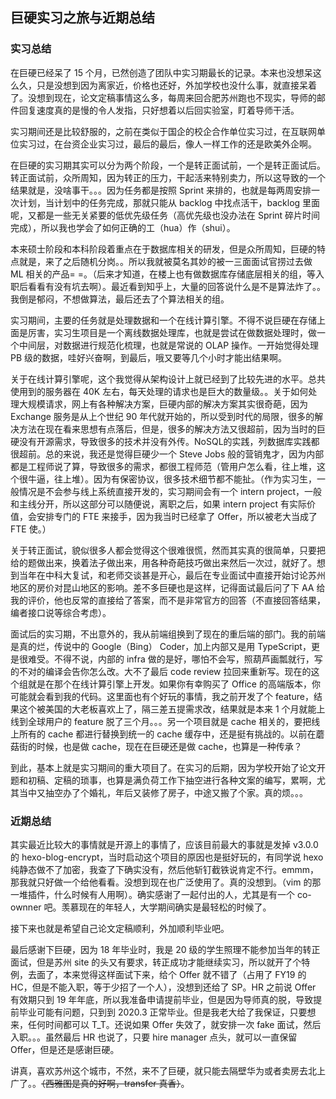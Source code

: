 巨硬实习之旅与近期总结
---

### 实习总结
在巨硬已经呆了 15 个月，已然创造了团队中实习期最长的记录。本来也没想呆这么久，只是没想到因为离家近，价格也还好，外加学校也没什么事，就直接呆着了。没想到现在，论文定稿事情这么多，每周来回合肥苏州跑也不现实，导师的邮件回复速度真的是慢的令人发指，只好想着以后回实验室，盯着导师干活。

实习期间还是比较舒服的，之前在类似于国企的校企合作单位实习过，在互联网单位实习过，在台资企业实习过，最后的最后，像人一样工作的还是欧美外企啊。

在巨硬的实习期其实可以分为两个阶段，一个是转正面试前，一个是转正面试后。转正面试前，众所周知，因为转正的压力，干起活来特别卖力，所以这导致的一个结果就是，没啥事干。。。因为任务都是按照 Sprint 来排的，也就是每两周安排一次计划，当计划中的任务完成，那就只能从 backlog 中找点活干，backlog 里面呢，又都是一些无关紧要的低优先级任务（高优先级也没办法在 Sprint 碎片时间完成），所以我也学会了如何正确的工（hua）作（shui）。

本来硕士阶段和本科阶段着重点在于数据库相关的研发，但是众所周知，巨硬的特点就是，来了之后随机分岗。。所以我就被莫名其妙的被一三面面试官捞过去做 ML 相关的产品= =。（后来才知道，在楼上也有做数据库存储底层相关的组，等入职后看看有没有坑去啊）。最近看到知乎上，大量的回答说什么是不是算法炸了。。我倒是郁闷，不想做算法，最后还去了个算法相关的组。

实习期间，主要的任务就是处理数据和一个在线计算引擎。不得不说巨硬在存储上面是厉害，实习生项目是一个离线数据处理库，也就是尝试在做数据处理时，做一个中间层，对数据进行规范化梳理，也就是常说的 OLAP 操作。一开始觉得处理 PB 级的数据，哇好兴奋啊，到最后，哦又要等几个小时才能出结果啊。

关于在线计算引擎呢，这个我觉得从架构设计上就已经到了比较先进的水平。总共使用到的服务器在 40K 左右，每天处理的请求也是巨大的数量级。。关于如何处理大规模请求，网上有各种解决方案，巨硬内部的解决方案其实很奇葩，因为 Exchange 服务是从上个世纪 90 年代就开始的，所以受到时代的局限，很多的解决方法在现在看来思想有点落后，但是，很多的解决方法又很超前，因为当时的巨硬没有开源需求，导致很多的技术并没有外传。NoSQL的实践，列数据库实践都很超前。总的来说，我还是觉得巨硬少一个 Steve Jobs 般的营销鬼才，因为内部都是工程师说了算，导致很多的需求，都很工程师范（管用户怎么看，往上堆，这个很牛逼，往上堆）。因为有保密协议，很多技术细节都不能扯。（作为实习生，一般情况是不会参与线上系统直接开发的，实习期间会有一个 intern project，一般和主线分开，所以这部分可以随便说，离职之后，如果 intern project 有实际价值，会安排专门的 FTE 来接手，因为我当时已经拿了 Offer，所以被老大当成了 FTE 使。）

关于转正面试，貌似很多人都会觉得这个很难很慌，然而其实真的很简单，只要把给的题做出来，换着法子做出来，用各种奇葩技巧做出来然后一次过，就好了。想到当年在中科大复试，和老师交谈甚是开心，最后在专业面试中直接开始讨论苏州地区的房价对昆山地区的影响。差不多巨硬也是这样，记得面试最后问了下 AA 给我的评价，他也反常的直接给了答案，而不是非常官方的回答（不直接回答结果，编者接口说等综合考虑）。

面试后的实习期，不出意外的，我从前端组换到了现在的重后端的部门。我的前端是真的烂，传说中的 Google（Bing） Coder，加上内部又是用 TypeScript，更是很难受。不得不说，内部的 infra 做的是好，哪怕不会写，照葫芦画瓢就行，写的不对的编译会告你怎么改。大不了最后 code review 拉回来重新写。现在的这个组就是在那个在线计算引擎上开发。如果你有幸购买了 Office 的高端版本，你可能就会看到我的代码。这里面也有个好玩的事情，我之前开发了个 feature，结果这个被美国的大老板喜欢上了，隔三差五提需求改，结果就是本来 1 个月就能上线到全球用户的 feature 脱了三个月。。。另一个项目就是 cache 相关的，要把线上所有的 cache 都进行替换到统一的 cache 缓存中，还是挺有挑战的。以前在蘑菇街的时候，也是做 cache，现在在巨硬还是做 cache，也算是一种传承？

到此，基本上就是实习期间的重大项目了。在实习的后期，因为学校开始了论文开题和初稿、定稿的琐事，也算是满负荷工作下抽空进行各种文案的编写，累啊，尤其当中又抽空办了个婚礼，年后又装修了房子，中途又搬了个家。真的烦。。。

### 近期总结
其实最近比较大的事情就是开源上的事情了，应该目前最大的事就是发掉 v3.0.0 的 hexo-blog-encrypt，当时启动这个项目的原因也是挺好玩的，有同学说 hexo 纯静态做不了加密，我查了下确实没有，然后他斩钉截铁说肯定不行。emmm，那我就只好做一个给他看看。没想到现在也广泛使用了。真的没想到。（vim 的那一堆插件，什么时候有人用啊）。确实感谢了一起付出的人，尤其是有一个 co-ownner 吧。羡慕现在的年轻人，大学期间确实是最轻松的时候了。

接下来也就是希望自己论文定稿顺利，外加顺利毕业吧。

最后感谢下巨硬，因为 18 年毕业时，我是 20 级的学生照理不能参加当年的转正面试，但是苏州 site 的头又有要求，转正成功才能继续实习，所以就开了个特例，去面了，本来觉得这样面试下来，给个 Offer 就不错了（占用了 FY19 的 HC，但是不能入职，等于少招了一个人），没想到还给了 SP。HR 之前说 Offer 有效期只到 19 年年底，所以我准备申请提前毕业，但是因为导师真的脱，导致提前毕业可能有问题，只到到 2020.3 正常毕业。但是我老大给了我保证，只要想来，任何时间都可以 T_T。还说如果 Offer 失效了，就安排一次 fake 面试，然后入职。。。虽然最后 HR 也说了，只要 hire manager 点头，就可以一直保留 Offer，但是还是感谢巨硬。

讲真，喜欢苏州这个城市，不然，来不了巨硬，就只能去隔壁华为或者卖房去北上广了。。~~（西雅图是真的好啊，transfer 真香）~~。
